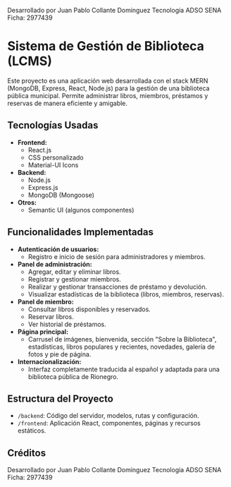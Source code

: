 Desarrollado por Juan Pablo Collante Dominguez
Tecnologia ADSO
SENA
Ficha: 2977439 


# Sistema de Gestión de Biblioteca (LCMS)

Este proyecto es una aplicación web desarrollada con el stack MERN (MongoDB, Express, React, Node.js) para la gestión de una biblioteca pública municipal. Permite administrar libros, miembros, préstamos y reservas de manera eficiente y amigable.

## Tecnologías Usadas

- **Frontend:**
  - React.js
  - CSS personalizado
  - Material-UI Icons
- **Backend:**
  - Node.js
  - Express.js
  - MongoDB (Mongoose)
- **Otros:**
  - Semantic UI (algunos componentes)

## Funcionalidades Implementadas

- **Autenticación de usuarios:**
  - Registro e inicio de sesión para administradores y miembros.
- **Panel de administración:**
  - Agregar, editar y eliminar libros.
  - Registrar y gestionar miembros.
  - Realizar y gestionar transacciones de préstamo y devolución.
  - Visualizar estadísticas de la biblioteca (libros, miembros, reservas).
- **Panel de miembro:**
  - Consultar libros disponibles y reservados.
  - Reservar libros.
  - Ver historial de préstamos.
- **Página principal:**
  - Carrusel de imágenes, bienvenida, sección "Sobre la Biblioteca", estadísticas, libros populares y recientes, novedades, galería de fotos y pie de página.
- **Internacionalización:**
  - Interfaz completamente traducida al español y adaptada para una biblioteca pública de Rionegro.

## Estructura del Proyecto

- `/backend`: Código del servidor, modelos, rutas y configuración.
- `/frontend`: Aplicación React, componentes, páginas y recursos estáticos.

## Créditos

Desarrollado por Juan Pablo Collante Dominguez
Tecnologia ADSO
SENA
Ficha: 2977439 
